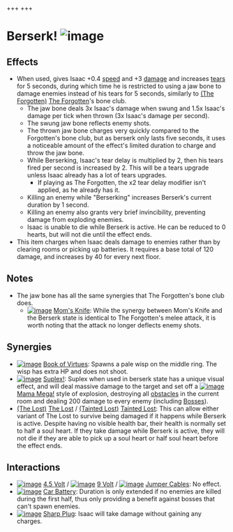 +++
+++

 # Berserk! ![image](/image/Berserk!.png) 

Effects
---------


* When used, gives Isaac +0.4 [speed](/wiki/Speed "Speed") and +3 [damage](/wiki/Damage "Damage") and increases [tears](/wiki/Tears "Tears") for 5 seconds, during which time he is restricted to using a jaw bone to damage enemies instead of his tears for 5 seconds, similarly to  [(The Forgotten)](/wiki/The_Forgotten "The Forgotten") [The Forgotten](/wiki/The_Forgotten "The Forgotten")'s bone club.
	+ The jaw bone deals 3x Isaac's damage when swung and 1.5x Isaac's damage per tick when thrown (3x Isaac's damage per second).
	+ The swung jaw bone reflects enemy shots.
	+ The thrown jaw bone charges very quickly compared to the Forgotten's bone club, but as berserk only lasts five seconds, it uses a noticeable amount of the effect's limited duration to charge and throw the jaw bone.
	+ While Berserking, Isaac's tear delay is multiplied by 2, then his tears fired per second is increased by 2. This will be a tears upgrade unless Isaac already has a lot of tears upgrades.
		- If playing as The Forgotten, the x2 tear delay modifier isn't applied, as he already has it.
	+ Killing an enemy while "Berserking" increases Berserk's current duration by 1 second.
	+ Killing an enemy also grants very brief invincibility, preventing damage from exploding enemies.
	+ Isaac is unable to die while Berserk is active. He can be reduced to 0 hearts, but will not die until the effect ends.
* This item charges when Isaac deals damage to enemies rather than by clearing rooms or picking up batteries. It requires a base total of 120 damage, and increases by 40 for every next floor.


Notes
-------


* The jaw bone has all the same synergies that The Forgotten's bone club does.
	+ [![image](/image/Mom%27s_Knife.png)](/wiki/Mom%27s_Knife "Mom's Knife") [Mom's Knife](/wiki/Mom%27s_Knife "Mom's Knife"): While the synergy between Mom's Knife and the Berserk state is identical to The Forgotten's melee attack, it is worth noting that the attack no longer deflects enemy shots.


Synergies
-----------


* [![image](/image/Book_of_Virtues.png)](/wiki/Book_of_Virtues "Book of Virtues") [Book of Virtues](/wiki/Book_of_Virtues "Book of Virtues"): Spawns a pale wisp on the middle ring. The wisp has extra HP and does not shoot.
* [![image](/image/Suplex!.png)](/wiki/Suplex! "Suplex!") [Suplex!](/wiki/Suplex! "Suplex!"): Suplex when used in berserk state has a unique visual effect, and will deal massive damage to the target and set off a [![image](/image/Mama_Mega!.png)](/wiki/Mama_Mega! "Mama Mega!") [Mama Mega!](/wiki/Mama_Mega! "Mama Mega!") style of explosion, destroying all [obstacles](/wiki/Obstacle "Obstacle") in the current room and dealing 200 damage to every enemy (including [Bosses](/wiki/Boss "Boss")).
* [(The Lost)](/wiki/The_Lost "The Lost") [The Lost](/wiki/The_Lost "The Lost") /  [(Tainted Lost)](/wiki/Tainted_Lost "Tainted Lost") [Tainted Lost](/wiki/Tainted_Lost "Tainted Lost"): This can allow either variant of The Lost to survive being damaged if it happens while Berserk is active. Despite having no visible health bar, their health is normally set to half a soul heart. If they take damage while Berserk is active, they will not die if they are able to pick up a soul heart or half soul heart before the effect ends.


Interactions
--------------


* [![image](/image/4.5_Volt.png)](/wiki/4.5_Volt "4.5 Volt") [4.5 Volt](/wiki/4.5_Volt "4.5 Volt") / [![image](/image/9_Volt.png)](/wiki/9_Volt "9 Volt") [9 Volt](/wiki/9_Volt "9 Volt") / [![image](/image/Jumper_Cables.png)](/wiki/Jumper_Cables "Jumper Cables") [Jumper Cables](/wiki/Jumper_Cables "Jumper Cables"): No effect.
* [![image](/image/Car_Battery.png)](/wiki/Car_Battery "Car Battery") [Car Battery](/wiki/Car_Battery "Car Battery"): Duration is only extended if no enemies are killed during the first half, thus only providing a benefit against bosses that can't spawn enemies.
* [![image](/image/Sharp_Plug.png)](/wiki/Sharp_Plug "Sharp Plug") [Sharp Plug](/wiki/Sharp_Plug "Sharp Plug"): Isaac will take damage without gaining any charges.


